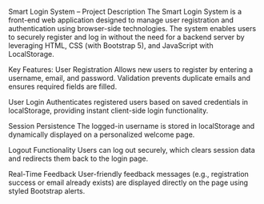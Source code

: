  Smart Login System – Project Description
The Smart Login System is a front-end web application designed to manage user registration and authentication using browser-side technologies. The system enables users to securely register and log in without the need for a backend server by leveraging HTML, CSS (with Bootstrap 5), and JavaScript with LocalStorage.

 Key Features:
User Registration
Allows new users to register by entering a username, email, and password. Validation prevents duplicate emails and ensures required fields are filled.

User Login
Authenticates registered users based on saved credentials in localStorage, providing instant client-side login functionality.

Session Persistence
The logged-in username is stored in localStorage and dynamically displayed on a personalized welcome page.

Logout Functionality
Users can log out securely, which clears session data and redirects them back to the login page.

Real-Time Feedback
User-friendly feedback messages (e.g., registration success or email already exists) are displayed directly on the page using styled Bootstrap alerts.
